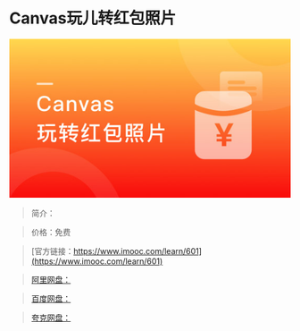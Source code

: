 # Canvas玩儿转红包照片

![img](../../assets/5fe442ef0001cfa805400304.jpg)

> 简介：

> 价格：免费

> [官方链接：https://www.imooc.com/learn/601](https://www.imooc.com/learn/601)

> [阿里网盘：]()

> [百度网盘：]()

> [夸克网盘：]()
